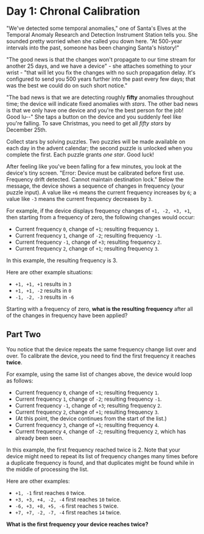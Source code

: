 # Day 1: Chronal Calibration

"We've detected some temporal anomalies," one of Santa's Elves at the Temporal Anomaly Research and Detection Instrument Station tells you. She sounded pretty worried when she called you down here. "At 500-year intervals into the past, someone has been changing Santa's history!"

"The good news is that the changes won't propagate to our time stream for another 25 days, and we have a device" - she attaches something to your wrist - "that will let you fix the changes with no such propagation delay. It's configured to send you 500 years further into the past every few days; that was the best we could do on such short notice."

"The bad news is that we are detecting roughly **fifty** anomalies throughout time; the device will indicate fixed anomalies with *stars*. The other bad news is that we only have one device and you're the best person for the job! Good lu--" She taps a button on the device and you suddenly feel like you're falling. To save Christmas, you need to get all *fifty stars* by December 25th.

Collect stars by solving puzzles. Two puzzles will be made available on each day in the advent calendar; the second puzzle is unlocked when you complete the first. Each puzzle grants *one star*. Good luck!

After feeling like you've been falling for a few minutes, you look at the device's tiny screen. "Error: Device must be calibrated before first use. Frequency drift detected. Cannot maintain destination lock." Below the message, the device shows a sequence of changes in frequency (your puzzle input). A value like ``+6`` means the current frequency increases by ``6``; a value like ``-3`` means the current frequency decreases by ``3``.

For example, if the device displays frequency changes of ``+1, -2, +3, +1``, then starting from a frequency of zero, the following changes would occur:

- Current frequency  ``0``, change of ``+1``; resulting frequency  ``1``.
- Current frequency  ``1``, change of ``-2``; resulting frequency ``-1``.
- Current frequency ``-1``, change of ``+3``; resulting frequency  ``2``.
- Current frequency  ``2``, change of ``+1``; resulting frequency  ``3``.

In this example, the resulting frequency is 3.

Here are other example situations:

- ``+1, +1, +1`` results in  ``3``
- ``+1, +1, -2`` results in  ``0``
- ``-1, -2, -3`` results in ``-6``

Starting with a frequency of zero, **what is the resulting frequency** after all of the changes in frequency have been applied?

## Part Two

You notice that the device repeats the same frequency change list over and over. To calibrate the device, you need to find the first frequency it reaches **twice**.

For example, using the same list of changes above, the device would loop as follows:

- Current frequency  ``0``, change of ``+1``; resulting frequency  ``1``.
- Current frequency  ``1``, change of ``-2``; resulting frequency ``-1``.
- Current frequency ``-1``, change of ``+3``; resulting frequency  ``2``.
- Current frequency  ``2``, change of ``+1``; resulting frequency  ``3``.
- (At this point, the device continues from the start of the list.)
- Current frequency  ``3``, change of ``+1``; resulting frequency  ``4``.
- Current frequency  ``4``, change of ``-2``; resulting frequency  ``2``, which has already been seen.

In this example, the first frequency reached twice is 2. Note that your device might need to repeat its list of frequency changes many times before a duplicate frequency is found, and that duplicates might be found while in the middle of processing the list.

Here are other examples:

- ``+1, -1`` first reaches ``0`` twice.
- ``+3, +3, +4, -2, -4`` first reaches ``10`` twice.
- ``-6, +3, +8, +5, -6`` first reaches ``5`` twice.
- ``+7, +7, -2, -7, -4`` first reaches ``14`` twice.

**What is the first frequency your device reaches twice?**
